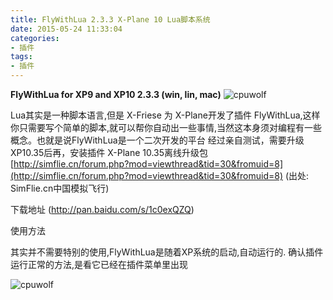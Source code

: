 ```yaml
---
title: FlyWithLua 2.3.3 X-Plane 10 Lua脚本系统
date: 2015-05-24 11:33:04
categories:
- 插件
tags:
- 插件
---
```





**FlyWithLua for XP9 and XP10 2.3.3 (win, lin, mac)**
![cpuwolf](/images/data/attachment/201505/24/192548okppvvqyk6qfq66o.jpg)

Lua其实是一种脚本语言,但是 X-Friese 为 X-Plane开发了插件 FlyWithLua,这样你只需要写个简单的脚本,就可以帮你自动出一些事情,当然这本身须对编程有一些概念。也就是说FlyWithLua是一个二次开发的平台
经过亲自测试，需要升级XP10.35后再，安装插件
X-Plane 10.35离线升级包
[http://simflie.cn/forum.php?mod=viewthread&tid=30&fromuid=8](http://simflie.cn/forum.php?mod=viewthread&tid=30&fromuid=8)
(出处: SimFlie.cn中国模拟飞行)


下载地址
(http://pan.baidu.com/s/1c0exQZQ)


使用方法



其实并不需要特别的使用,FlyWithLua是随着XP系统的启动,自动运行的.
确认插件运行正常的方法,是看它已经在插件菜单里出现

![cpuwolf](/images/data/attachment/201505/24/200519wqkr2lgl2kl8n5hk.gif)



